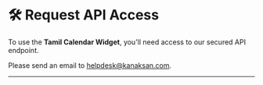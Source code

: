 # 🛠️ Request API Access

To use the **Tamil Calendar Widget**, you'll need access to our secured API endpoint.

Please send an email to [helpdesk@kanaksan.com](mailto:helpdesk@kanaksan.com).

---
